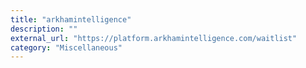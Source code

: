 ```yaml
---
title: "arkhamintelligence"
description: ""
external_url: "https://platform.arkhamintelligence.com/waitlist"
category: "Miscellaneous"
---
```

